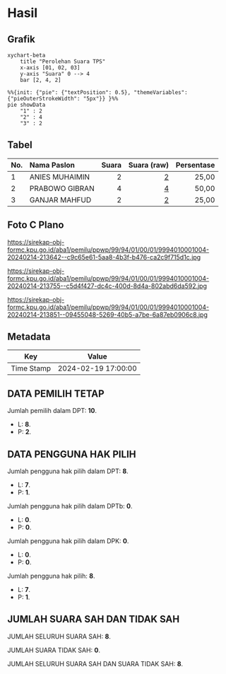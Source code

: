# Hasil

## Grafik

```mermaid
xychart-beta
    title "Perolehan Suara TPS"
    x-axis [01, 02, 03]
    y-axis "Suara" 0 --> 4
    bar [2, 4, 2]
```

```mermaid
%%{init: {"pie": {"textPosition": 0.5}, "themeVariables": {"pieOuterStrokeWidth": "5px"}} }%%
pie showData
    "1" : 2
    "2" : 4
    "3" : 2
```

## Tabel

| No. | Nama Paslon    | Suara | Suara (raw) | Persentase |
|:--- |:-------------- | -----:| -----------:| ----------:|
| 1   | ANIES MUHAIMIN | 2     | [2][p-1]    | 25,00      |
| 2   | PRABOWO GIBRAN | 4     | [4][p-2]    | 50,00      |
| 3   | GANJAR MAHFUD  | 2     | [2][p-3]    | 25,00      |


[p-1]: https://github.com/gigit-pemilu/pemilu-2024-99-luar-negeri/blob/main/pilpres/hitung-suara/sub/99-luar-negeri/sub/94-pretoria-afrika-selatan/sub/01-pretoria-afrika-selatan/sub/0001-pretoria-afrika-selatan/sub/004-ksk-002/sub/paslon-1.txt
[p-2]: https://github.com/gigit-pemilu/pemilu-2024-99-luar-negeri/blob/main/pilpres/hitung-suara/sub/99-luar-negeri/sub/94-pretoria-afrika-selatan/sub/01-pretoria-afrika-selatan/sub/0001-pretoria-afrika-selatan/sub/004-ksk-002/sub/paslon-2.txt
[p-3]: https://github.com/gigit-pemilu/pemilu-2024-99-luar-negeri/blob/main/pilpres/hitung-suara/sub/99-luar-negeri/sub/94-pretoria-afrika-selatan/sub/01-pretoria-afrika-selatan/sub/0001-pretoria-afrika-selatan/sub/004-ksk-002/sub/paslon-3.txt

## Foto C Plano

https://sirekap-obj-formc.kpu.go.id/aba1/pemilu/ppwp/99/94/01/00/01/9994010001004-20240214-213642--c9c65e61-5aa8-4b3f-b476-ca2c9f715d1c.jpg

https://sirekap-obj-formc.kpu.go.id/aba1/pemilu/ppwp/99/94/01/00/01/9994010001004-20240214-213755--c5d4f427-dc4c-400d-8d4a-802abd6da592.jpg

https://sirekap-obj-formc.kpu.go.id/aba1/pemilu/ppwp/99/94/01/00/01/9994010001004-20240214-213851--09455048-5269-40b5-a7be-6a87eb0906c8.jpg


## Metadata

| Key        | Value               |
| ---------- | ------------------- |
| Time Stamp | 2024-02-19 17:00:00 |


## DATA PEMILIH TETAP

Jumlah pemilih dalam DPT: **10**.
 * L: **8**.
 * P: **2**.

## DATA PENGGUNA HAK PILIH

Jumlah pengguna hak pilih dalam DPT: **8**.
 * L: **7**.
 * P: **1**.

Jumlah pengguna hak pilih dalam DPTb: **0**.
 * L: **0**.
 * P: **0**.

Jumlah pengguna hak pilih dalam DPK: **0**.
 * L: **0**.
 * P: **0**.

Jumlah pengguna hak pilih: **8**.
 * L: **7**.
 * P: **1**.

## JUMLAH SUARA SAH DAN TIDAK SAH

JUMLAH SELURUH SUARA SAH: **8**.

JUMLAH SUARA TIDAK SAH: **0**.

JUMLAH SELURUH SUARA SAH DAN SUARA TIDAK SAH: **8**.



